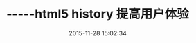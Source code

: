 ---
title: -----html5 history 提高用户体验
date: 2015-11-28 15:02:34
categories: html5
tags: [history]
---